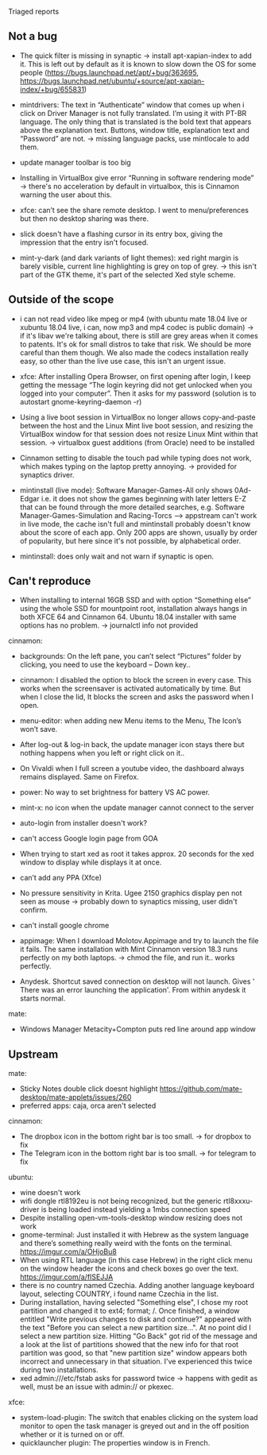 Triaged reports

Not a bug
---------

- The quick filter is missing in synaptic -> install apt-xapian-index to add it. This is left out by default as it is known to slow down the OS for some people (https://bugs.launchpad.net/apt/+bug/363695, https://bugs.launchpad.net/ubuntu/+source/apt-xapian-index/+bug/655831)

- mintdrivers: The text in “Authenticate” window that comes up when i click on Driver Manager is not fully translated. I’m using it with PT-BR language. The only thing that is translated is the bold text that appears above the explanation text. Buttons, window title, explanation text and “Password” are not. -> missing language packs, use mintlocale to add them.

- update manager toolbar is too big

- Installing in VirtualBox give error “Running in software rendering mode” -> there's no acceleration by default in virtualbox, this is Cinnamon warning the user about this.

- xfce: can’t see the share remote desktop. I went to menu/preferences but then no desktop sharing was there.

- slick doesn't have a flashing cursor in its entry box, giving the impression that the entry isn't focused.

- mint-y-dark (and dark variants of light themes): xed right margin is barely visible, current line highlighting is grey on top of grey. -> this isn't part of the GTK theme, it's part of the selected Xed style scheme.

Outside of the scope
--------------------

- i can not read video like mpeg or mp4 (with ubuntu mate 18.04 live or xubuntu 18.04 live, i can, now mp3 and mp4 codec is public domain) -> if it's libav we're talking about, there is still are grey areas when it comes to patents. It's ok for small distros to take that risk. We should be more careful than them though. We also made the codecs installation really easy, so other than the live use case, this isn't an urgent issue.

- xfce: After installing Opera Browser, on first opening after login, I keep getting the message “The login keyring did not get unlocked when you logged into your computer”. Then it asks for my password (solution is to autostart  gnome-keyring-daemon -r)

- Using a live boot session in VirtualBox no longer allows copy-and-paste between the host and the Linux Mint live boot session, and resizing the VirtualBox window for that session does not resize Linux Mint within that session. -> virtualbox guest additions (from Oracle) need to be installed

- Cinnamon setting to disable the touch pad while typing does not work, which makes typing on the laptop pretty annoying. -> provided for synaptics driver.

- mintinstall (live mode): Software Manager-Games-All only shows 0Ad-Edgar  i.e. it does not show the games beginning with later letters E-Z that can be found through the more detailed searches, e.g. Software Manager-Games-Simulation and Racing-Torcs --> appstream can't work in live mode, the cache isn't full and mintinstall probably doesn't know about the score of each app. Only 200 apps are shown, usually by order of popularity, but here since it's not possible, by alphabetical order.

- mintinstall: does only wait and not warn if synaptic is open.

Can't reproduce
---------------

- When installing to internal 16GB SSD and with option “Something else” using the whole SSD for mountpoint root, installation always hangs in both XFCE 64 and Cinnamon 64. Ubuntu 18.04 installer with same options has no problem. -> journalctl info not provided

cinnamon:
  - backgrounds: On the left pane, you can’t select “Pictures” folder by clicking, you need to use the keyboard – Down key..
  - cinnamon: I disabled the option to block the screen in every case. This works when the screensaver is activated automatically by time. But when I close the lid, It blocks the screen and asks the password when I open.
  - menu-editor: when adding new Menu items to the Menu, The Icon’s won’t save.
  - After log-out & log-in back, the update manager icon stays there but nothing happens when you left or right click on it..
  - On Vivaldi when I full screen a youtube video, the dashboard always remains displayed. Same on Firefox.
  - power: No way to set brightness for battery VS AC power.

- mint-x: no icon when the update manager cannot connect to the server
- auto-login from installer doesn't work?
- can't access Google login page from GOA
- When trying to start xed as root it takes approx. 20 seconds for the xed window to display while displays it at once.
- can’t add any PPA (Xfce)
- No pressure sensitivity in Krita. Ugee 2150 graphics display pen not seen as mouse -> probably down to synaptics missing, user didn't confirm.
- can't install google chrome
- appimage: When I download Molotov.Appimage and try to launch the file it fails. The same installation with Mint Cinnamon version 18.3 runs perfectly on my both laptops. -> chmod the file, and run it.. works perfectly.
- Anydesk. Shortcut saved connection on desktop will not launch. Gives ' There was an error launching the application'. From within anydesk it starts normal.

mate:
  - Windows Manager Metacity+Compton puts red line around app window

Upstream
--------

mate:
  - Sticky Notes double click doesnt highlight https://github.com/mate-desktop/mate-applets/issues/260
  - preferred apps: caja, orca aren't selected

cinnamon:
  - The dropbox icon in the bottom right bar is too small. -> for dropbox to fix
  - The Telegram icon in the bottom right bar is too small. -> for telegram to fix

ubuntu:
  - wine doesn't work
  - wifi dongle rtl8192eu is not being recognized, but the generic rtl8xxxu-driver is being loaded instead yielding a 1mbs connection speed
  - Despite installing open-vm-tools-desktop window resizing does not work
  - gnome-terminal: Just installed it with Hebrew as the system language and there’s something really weird with the fonts on the terminal. https://imgur.com/a/OHjoBu8
  - When using RTL language (in this case Hebrew) in the right click menu on the window header the icons and check boxes go over the text. https://imgur.com/a/fISEJJA
  - there is no country named Czechia. Adding another language keyboard layout, selecting COUNTRY, i found name Czechia in the list.
  -  During installation, having selected "Something else", I chose my root partition and changed it to ext4; format; /. Once finished, a window entitled "Write previous changes to disk and continue?" appeared with the text "Before you can select a new partition size...". At no point did I select a new partition size. Hitting "Go Back" got rid of the message and a look at the list of partitions showed that the new info for that root partition was good, so that "new partition size" window appears both incorrect and unnecessary in that situation. I've experienced this twice during two installations.
  - xed admin:///etc/fstab asks for password twice -> happens with gedit as well, must be an issue with admin:// or pkexec.

xfce:
  - system-load-plugin: The switch that enables clicking on the system load monitor to open the task manager is greyed out and in the off position whether or it is turned on or off.
  - quicklauncher plugin: The properties window is in French.
